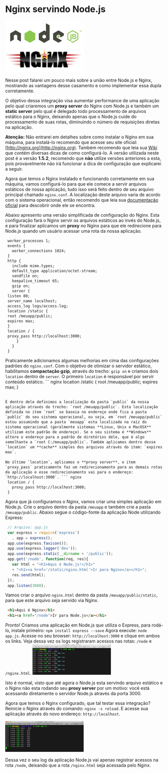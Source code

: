 # Nginx servindo Node.js

![Node.js e Nginx](../images/nodejs-nginx.jpg "Node.js e Nginx")

Nesse post falarei um pouco mais sobre a união entre Node.js e Nginx, mostrando as vantagens desse casamento e como implementar essa dupla corretamente.

O objetivo dessa integração visa aumentar performance de uma aplicação pelo qual criaremos um **proxy server** do Nginx com Node.js e também um **static server** pelo qual é delegado todo processamento de arquivos estático para o Nginx, deixando apenas que o Node.js cuide do processamento de suas rotas, diminuindo o número de requisições diretas na aplicação.

**Atenção:** Não entrarei em detalhes sobre como instalar o Nginx em sua máquina, para instalá-lo recomendo que acesse seu site oficial: [http://nginx.org](http://nginx.org). Também recomendo que leia sua [Wiki](http://wiki.nginx.org/Main) que contém diversas dicas de como configurá-lo. A versão utilizada neste post é a versão **1.5.2**, recomendo que **não** utilize versões anteriores a esta, pois provavelmente não irá funcionar a dica de configuração que explicarei a seguir.

Agora que temos o Nginx instalado e funcionando corretamente em sua máquina, vamos configurá-lo para que ele comece a servir arquivos estáticos de nossa aplicação, tudo isso será feito dentro de seu arquivo principal chamado `nginx.conf`. A localização deste arquivo varia de acordo com o sistema operacional, então recomendo que leia sua [documentação oficial](http://nginx.org/en/docs) para descobrir onde ele se encontra.

Abaixo apresento uma versão simplificada de configuração do Nginx. Esta configuração fará o Nginx servir os arquivos estáticos ao invés do Node.js, e para finalizar aplicamos um **proxy** no Nginx para que ele redirecione para Node.js quando um usuário acessar uma rota da nossa aplicação.

``` nginx
 worker_processes 1;
 events {
   worker_connections 1024;
 }
 http {
   include mime.types;
   default_type application/octet-stream;
   sendfile on;
   keepalive_timeout 65;
   gzip on;
   server {
 listen 80;
 server_name localhost;
 access_log logs/access.log;
 location /static {
 root /meuapp/public;
 expires max;
 }
 location / {
 proxy_pass http://localhost:3000;
     }
   }
 }
``` 

Praticamente adicionamos algumas melhorias em cima das configurações padrões do `nginx.conf`. Com o objetivo de otimizar o servidor estático, habilitamos **compactação gzip**, através do trecho: `gzip on` e criamos dois `location` dentro de `server`. O primeiro `location` é responsável por servir conteúdo estático. ``` nginx
 location /static {
   root /meuapp/public;
   expires max;
 }
``` 

É dentro dele definimos a localização da pasta `public` da nossa aplicação através do trecho: `root /meuapp/public`. Esta localização definida no item `root` se baseia no endereço onde fica a pasta `public` do seu sistema operacional, ou seja, em `root /meuapp/public` estou assumindo que a pasta `meuapp` esta localizada na raíz do sistema operacional (geralmente sistemas **Linux, Unix e MacOSX** utilizam este padrão de endereço). Se o seu sistema é **Windows** altere o endereço para o padrão de diretórios dele, que é algo semelhante a `root C:/meuapp/public`. Também aplicamos dentro desse `location` um **cache** simples dos arquivos através do item: `expires max`.

No último `location`, aplicamos o **proxy server**, o item `proxy_pass` praticamente faz um redirecionamento para as demais rotas da aplicação e esse redirecionamento vai para o endereço: `http://localhost:3000`. ``` nginx
 location / {
   proxy_pass http://localhost:3000;
 }
``` 

Agora que já configuramos o Nginx, vamos criar uma simples aplicação em Node.js. Crie o arquivo dentro da pasta `/meuapp` e também crie a pasta `/meuapp/public`. Abaixo segue o código-fonte da aplicação Node utilizando Express:

``` javascript
 // Arquivo: app.js
 var express = require('express')
   , app = express();
 app.use(express.favicon());
 app.use(express.logger('dev'));
 app.use(express.static(__dirname + '/public'));
 app.get('/node', function(req, res){
   var html = "<h1>Aqui é Node.js!</h1>"
   + "<h1><a href='/static/nginx.html'>Ir para Nginx</a></h1>";
   res.send(html);
 });
 app.listen(3000);
``` 

Vamos criar o arquivo `nginx.html` dentro da pasta `/meuapp/public/static`, para que este arquivo seja servido via Nginx.

``` html
 <h1>Aqui é Nginx</h1>
 <h1><a href="/node">Ir para Node.js</a></h1>
``` 

Pronto! Criamos uma aplicação em Node.js que utiliza o Express, para rodá-lo, instale primeiro: `npm install express --save`
Agora execute: `node app.js`.
Acesse no seu browser: `http://localhost:3000` e clique em ambos os links. Veja dessa vez os logs registraram acessos nas rotas: `/node` e `/nginx.html`. [![Node.js servindo arquivo estático](../images/node-logger-sem-nginx-static-small.jpg)](../images/node-logger-sem-nginx-static.jpg)

[](../images/node-logger-sem-nginx-static.jpg)

Isto é normal, visto que até agora o Node.js esta servindo arquivo estático e o Nginx não esta rodando seu **proxy server** por um motivo: você está acessando diretamente o servidor Node.js através da porta 3000.

Agora que temos o Nginx configurado, que tal testar essa integração? Reinicie o Nginx através do comando: `nginx -s reload`. E acesse sua aplicação através do novo endereço: `http://localhost`.

[![Nginx servindo arquivo estático](../images/node-logger-com-nginx-static-small.jpg)](../images/node-logger-com-nginx-static.jpg)

Dessa vez o seu log da aplicação Node.js vai apenas registrar acessos na rota `/node`, deixando que a rota `/nginx.html` seja acessada pelo Nginx.